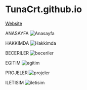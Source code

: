 # TunaCrt.github.io

<a href="https://tunacrt.github.io/">Website<a/>

ANASAYFA
![Anasayfa]()

HAKKIMDA
![Hakkimda]()

BECERILER
![beceriler]()

EGITIM
![egitim]()

PROJELER
![projeler]()

ILETISIM
![iletisim]()
